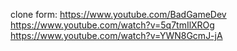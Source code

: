 clone form: https://www.youtube.com/BadGameDev
https://www.youtube.com/watch?v=5q7tmIlXROg
https://www.youtube.com/watch?v=YWN8GcmJ-jA
